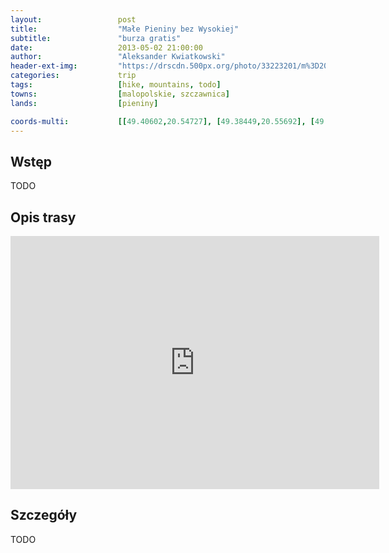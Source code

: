 ```yaml
---
layout:                 post
title:                  "Małe Pieniny bez Wysokiej"
subtitle:               "burza gratis"
date:                   2013-05-02 21:00:00
author:                 "Aleksander Kwiatkowski"
header-ext-img:         "https://drscdn.500px.org/photo/33223201/m%3D2048/1bf72e0a8a4a64cee53fe2a207e36209"
categories:             trip
tags:                   [hike, mountains, todo]
towns:                  [malopolskie, szczawnica]
lands:                  [pieniny]

coords-multi:           [[49.40602,20.54727], [49.38449,20.55692], [49.38189,20.55216], [49.38720,20.53589], [49.40373,20.54469], [49.40681,20.54031], [49.40795,20.54272]]
---
```


Wstęp
-----

TODO

Opis trasy
----------

<iframe height='405' width='590' frameborder='0' allowtransparency='true' scrolling='no' src='https://www.strava.com/activities/333334890/embed/a6a0974095770341bb3534529f0fdaf38abcdbd6'></iframe>

Szczegóły
---------

TODO